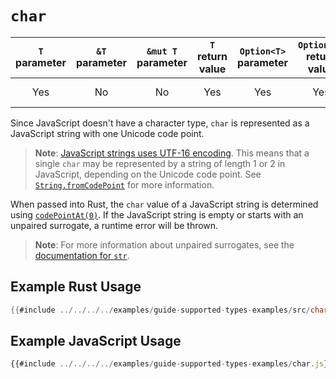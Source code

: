 # `char`

| `T` parameter | `&T` parameter | `&mut T` parameter | `T` return value | `Option<T>` parameter | `Option<T>` return value | JavaScript representation |
|:---:|:---:|:---:|:---:|:---:|:---:|:---:|
| Yes | No | No | Yes | Yes | Yes | A JavaScript string value |

Since JavaScript doesn't have a character type, `char` is represented as a JavaScript string with one Unicode code point.

> **Note**: [JavaScript strings uses UTF-16 encoding](https://developer.mozilla.org/en-US/docs/Web/JavaScript/Reference/Global_Objects/String#utf-16_characters_unicode_code_points_and_grapheme_clusters). This means that a single `char` may be represented by a string of length 1 or 2 in JavaScript, depending on the Unicode code point. See [`String.fromCodePoint`](https://developer.mozilla.org/en-US/docs/Web/JavaScript/Reference/Global_Objects/String/fromCodePoint) for more information.

When passed into Rust, the `char` value of a JavaScript string is determined using [`codePointAt(0)`](https://developer.mozilla.org/en-US/docs/Web/JavaScript/Reference/Global_Objects/String/codePointAt). If the JavaScript string is empty or starts with an unpaired surrogate, a runtime error will be thrown.

> **Note**: For more information about unpaired surrogates, see the [documentation for `str`](str.html).

## Example Rust Usage

```rust
{{#include ../../../../examples/guide-supported-types-examples/src/char.rs}}
```

## Example JavaScript Usage

```js
{{#include ../../../../examples/guide-supported-types-examples/char.js}}
```
